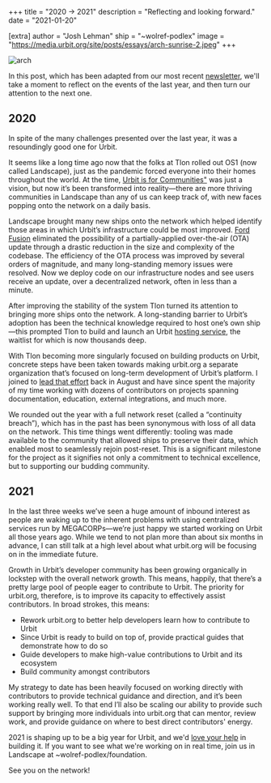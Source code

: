 +++
title = "2020 -> 2021"
description = "Reflecting and looking forward."
date = "2021-01-20"

[extra]
author = "Josh Lehman"
ship = "~wolref-podlex"
image = "https://media.urbit.org/site/posts/essays/arch-sunrise-2.jpeg"
+++

![arch](https://media.urbit.org/site/posts/essays/arch-sunrise-2.jpeg)

In this post, which has been adapted from our most recent [newsletter](https://urbit.us11.list-manage.com/subscribe/post?u=972a03db9e0c6c25bb58de8c8&id=be143888d2), we'll take a moment to reflect on the events of the last year, and then turn our attention to the next one.

## 2020

In spite of the many challenges presented over the last year, it was a resoundingly good one for Urbit.

It seems like a long time ago now that the folks at Tlon rolled out OS1 (now called Landscape), just as the pandemic forced everyone into their homes throughout the world. At the time, [Urbit is for Communities"](https://urbit.org/blog/urbit-is-for-communities/) was just a vision, but now it’s been transformed into reality—there are more thriving communities in Landscape than any of us can keep track of, with new faces popping onto the network on a daily basis.

Landscape brought many new ships onto the network which helped identify those areas in which Urbit’s infrastructure could be most improved. [Ford Fusion](https://urbit.org/blog/ford-fusion/) eliminated the possibility of a partially-applied over-the-air (OTA) update through a drastic reduction in the size and complexity of the codebase. The efficiency of the OTA process was improved by several orders of magnitude, and many long-standing memory issues were resolved. Now we deploy code on our infrastructure nodes and see users receive an update, over a decentralized network, often in less than a minute.

After improving the stability of the system Tlon turned its attention to bringing more ships onto the network. A long-standing barrier to Urbit’s adoption has been the technical knowledge required to host one’s own ship—this prompted Tlon to build and launch an Urbit [hosting service](https://tlon.io), the waitlist for which is now thousands deep.

With Tlon becoming more singularly focused on building products on Urbit, concrete steps have been taken towards making urbit.org a separate organization that’s focused on long-term development of Urbit’s platform. I joined to [lead that effort](https://urbit.org/blog/first-steps-towards-urbit-org/) back in August and have since spent the majority of my time working with dozens of contributors on projects spanning documentation, education, external integrations, and much more.

We rounded out the year with a full network reset (called a “continuity breach”), which has in the past has been synonymous with loss of all data on the network. This time things went differently: tooling was made available to the community that allowed ships to preserve their data, which enabled most to seamlessly rejoin post-reset. This is a significant milestone for the project as it signifies not only a commitment to technical excellence, but to supporting our budding community.

## 2021

In the last three weeks we’ve seen a huge amount of inbound interest as people are waking up to the inherent problems with using centralized services run by MEGACORPs—we’re just happy we started working on Urbit all those years ago. While we tend to not plan more than about six months in advance, I can still talk at a high level about what urbit.org will be focusing on in the immediate future.

Growth in Urbit’s developer community has been growing organically in lockstep with the overall network growth. This means, happily, that there’s a pretty large pool of people eager to contribute to Urbit. The priority for urbit.org, therefore, is to improve its capacity to effectively assist contributors. In broad strokes, this means:

- Rework urbit.org to better help developers learn how to contribute to Urbit
- Since Urbit is ready to build on top of, provide practical guides that demonstrate how to do so
- Guide developers to make high-value contributions to Urbit and its ecosystem
- Build community amongst contributors

My strategy to date has been heavily focused on working directly with contributors to provide technical guidance and direction, and it’s been working really well. To that end I’ll also be scaling our ability to provide such support by bringing more individuals into urbit.org that can mentor, review work, and provide guidance on where to best direct contributors' energy.

2021 is shaping up to be a big year for Urbit, and we'd [love your help](https://grants.urbit.org) in building it. If you want to see what we're working on in real time, join us in Landscape at ~wolref-podlex/foundation.

See you on the network!
